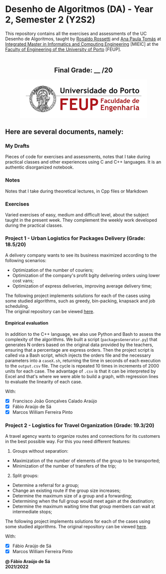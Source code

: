 # Desenho de Algoritmos (DA) - Year 2, Semester 2 (Y2S2)

This repository contains all the exercises and assessments of the UC Desenho de Algoritmos, taught by [Rosaldo Rossetti](https://sigarra.up.pt/feup/pt/func_geral.formview?p_codigo=419241) and [Ana Paula Tomás](https://www.dcc.fc.up.pt/~apt/) at [Integrated Master in Informatics and Computing Engineering](https://sigarra.up.pt/feup/pt/cur_geral.cur_view?pv_curso_id=742) [MIEIC] at the [Faculty of Engineering of the University of Porto](https://sigarra.up.pt/feup/pt/web_page.Inicial) [FEUP]. <br> <br>

<h2 align = "center" >Final Grade: __ /20</h2>
<p align = "center" >
  <img 
       title = "FEUP logo"
       src = "Images//FEUP_Logo.png" 
       alt = "FEUP Logo" 
       />
</p>

## Here are several documents, namely:

### My Drafts <br/>
Pieces of code for exercises and assessments, notes that I take during practical classes and other experiences using C and C++ languages. It is an authentic disorganized notebook. <br>

### Notes
Notes that I take during theoretical lectures, in Cpp files or Markdown <br>

### Exercises
Varied exercises of easy, medium and difficult level, about the subject taught in the present week. They complement the weekly work developed during the practical classes. <br>

### Project 1 - Urban Logistics for Packages Delivery (Grade: 18.5/20)

A delivery company wants to see its business maximized according to the following scenarios:

- Optimization of the number of couriers;
- Optimization of the company's profit bgity delivering orders using lower cost vans;
- Optimization of express deliveries, improving average delivery time;

The following project implements solutions for each of the cases using some studied algorithms, such as greedy, bin-packing, knapsack and job scheduling. <br>
The original repository can be viewed [here](https://github.com/marcwferreira/DA_estafetas).

#### Empirical evaluation

In addition to the C++ language, we also use Python and Bash to assess the complexity of the algorithms. We built a script (`packagesGenerator.py`) that generates N orders based on the original data provided by the teachers, ensuring that a percentage are express orders. Then the project script is called via a Bash script, which injects the orders file and the necessary parameters into a `caseX.sh`, returning the time in seconds of each execution to the `output.csv` file. The cycle is repeated 10 times in increments of 2000 units for each case. The advantage of `.csv` is that it can be interpreted by Excel and that's where we were able to build a graph, with regression lines to evaluate the linearity of each case.

With:
- [x] Francisco João Gonçalves Calado Araújo
- [x] Fábio Araújo de Sá
- [x] Marcos William Ferreira Pinto

### Project 2 - Logistics for Travel Organization (Grade: 19.3/20)

A travel agency wants to organize routes and connections for its customers in the best possible way. For this you need different features:

1. Groups without separation:
  - Maximization of the number of elements of the group to be transported;
  - Minimization of the number of transfers of the trip;

2. Split groups:
  - Determine a referral for a group;
  - Change an existing route if the group size increases;
  - Determine the maximum size of a group and a forwarding;
  - Determining when the full group would meet again at the destination;
  - Determine the maximum waiting time that group members can wait at intermediate stops;

The following project implements solutions for each of the cases using some studied algorithms. The original repository can be viewed [here](https://github.com/marcwferreira/FEUP_DA_travel_agency).

With:
- [x] Fábio Araújo de Sá
- [x] Marcos William Ferreira Pinto

**@ Fábio Araújo de Sá** <br>
**2021/2022**